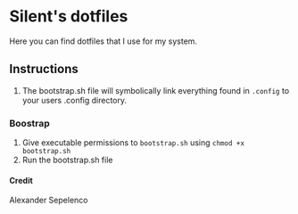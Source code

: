 # Silent's dotfiles
Here you can find dotfiles that I use for my system. 

## Instructions
1. The bootstrap.sh file will symbolically link everything found in `.config`
   to your users .config directory.

### Boostrap 
1. Give executable permissions to `bootstrap.sh` using `chmod +x bootstrap.sh`
1. Run the bootstrap.sh file 

#### Credit
Alexander Sepelenco
